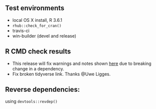 ## Test environments
* local OS X install, R 3.6.1
* `rhub::check_for_cran()`
* travis-ci
* win-builder (devel and release)

## R CMD check results
  - This release will fix warnings and notes shown [here](https://cran.r-project.org/web/checks/check_results_shinydashboardPlus.html) due to breaking change in a dependency.
  - Fix broken tidyverse link. Thanks @Uwe Ligges.

## Reverse dependencies:
using `devtools::revdep()` 
